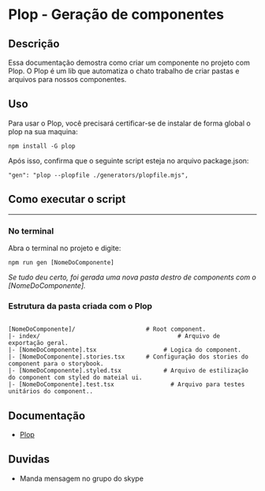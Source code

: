 
# Plop - Geração de componentes

## Descrição

Essa documentação demostra como criar um componente no projeto com Plop. O Plop é um lib que automatiza o chato trabalho de criar pastas e arquivos para nossos componentes.

## Uso

Para usar o Plop, você precisará certificar-se de instalar de forma global o plop na sua maquina:
```
npm install -G plop
```

Após isso, confirma que o seguinte script esteja no arquivo package.json:

```
"gen": "plop --plopfile ./generators/plopfile.mjs",
```
##  Como executar o script
---

### No terminal

Abra o terminal no projeto e digite:
```
npm run gen [NomeDoComponente]
```
*Se tudo deu certo, foi gerada uma nova pasta destro de components com o [NomeDoComponente].*


### Estrutura da pasta criada com o Plop

```

[NomeDoComponente]/                    # Root component.
|- index/        		                  		# Arquivo de exportação geral.
|- [NomeDoComponente].tsx            		# Logica do component.
|- [NomeDoComponente].stories.tsx      # Configuração dos stories do component para o storybook.
|- [NomeDoComponente].styled.tsx 		    # Arquivo de estilização do component com styled do mateial ui.
|- [NomeDoComponente].test.tsx			      # Arquivo para testes unitários do component..

```
 
 
 
## Documentação

-   [Plop](https://plopjs.com/) 

## Duvidas

-   Manda mensagem no grupo do skype
